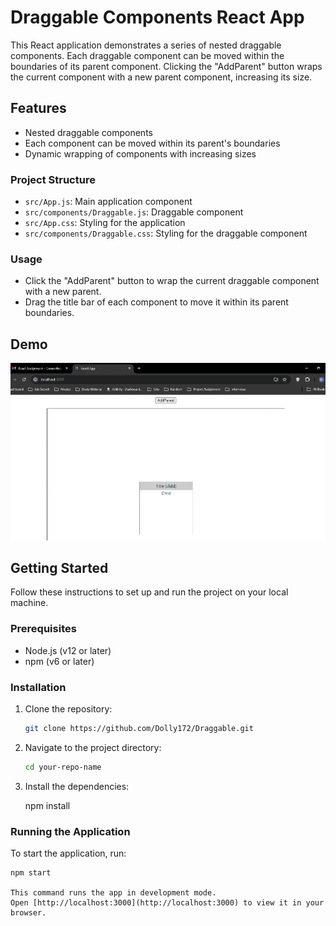 # Draggable Components React App

This React application demonstrates a series of nested draggable components. Each draggable component can be moved within the boundaries of its parent component. Clicking the "AddParent" button wraps the current component with a new parent component, increasing its size.

## Features

- Nested draggable components
- Each component can be moved within its parent's boundaries
- Dynamic wrapping of components with increasing sizes

### Project Structure

- `src/App.js`: Main application component
- `src/components/Draggable.js`: Draggable component
- `src/App.css`: Styling for the application
- `src/components/Draggable.css`: Styling for the draggable component

### Usage

- Click the "AddParent" button to wrap the current draggable component with a new parent.
- Drag the title bar of each component to move it within its parent boundaries.

## Demo

![Demo GIF](https://github.com/Dolly172/Draggable/raw/main/src/gif/draggable_gif.gif)

## Getting Started

Follow these instructions to set up and run the project on your local machine.

### Prerequisites

- Node.js (v12 or later)
- npm (v6 or later)

### Installation

1. Clone the repository:

    ```sh
    git clone https://github.com/Dolly172/Draggable.git
    ```

2. Navigate to the project directory:

    ```sh
    cd your-repo-name
    ```

3. Install the dependencies:

    npm install

### Running the Application

To start the application, run:

    npm start

    This command runs the app in development mode. 
    Open [http://localhost:3000](http://localhost:3000) to view it in your browser.
 

